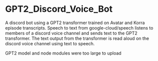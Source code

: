 # GPT2_Discord_Voice_Bot
A discord bot using a GPT2 transformer trained on Avatar and Korra episode transcripts.
Speech to text from google-cloud/speech listens to members of a discord voice channel and sends text to the GPT2 transformer.
The text output from the transformer is read aloud on the discord voice channel using text to speech.

GPT2 model and node modules were too large to upload
